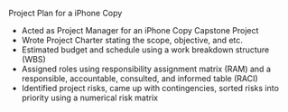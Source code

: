 Project Plan for a iPhone Copy
- Acted as Project Manager for an iPhone Copy Capstone Project
- Wrote Project Charter stating the scope, objective, and etc.
- Estimated budget and schedule using a work breakdown structure (WBS)
- Assigned roles using responsibility assignment matrix (RAM) and a responsible, accountable, consulted, and informed table (RACI)
- Identified project risks, came up with contingencies, sorted risks into priority using a numerical risk matrix

